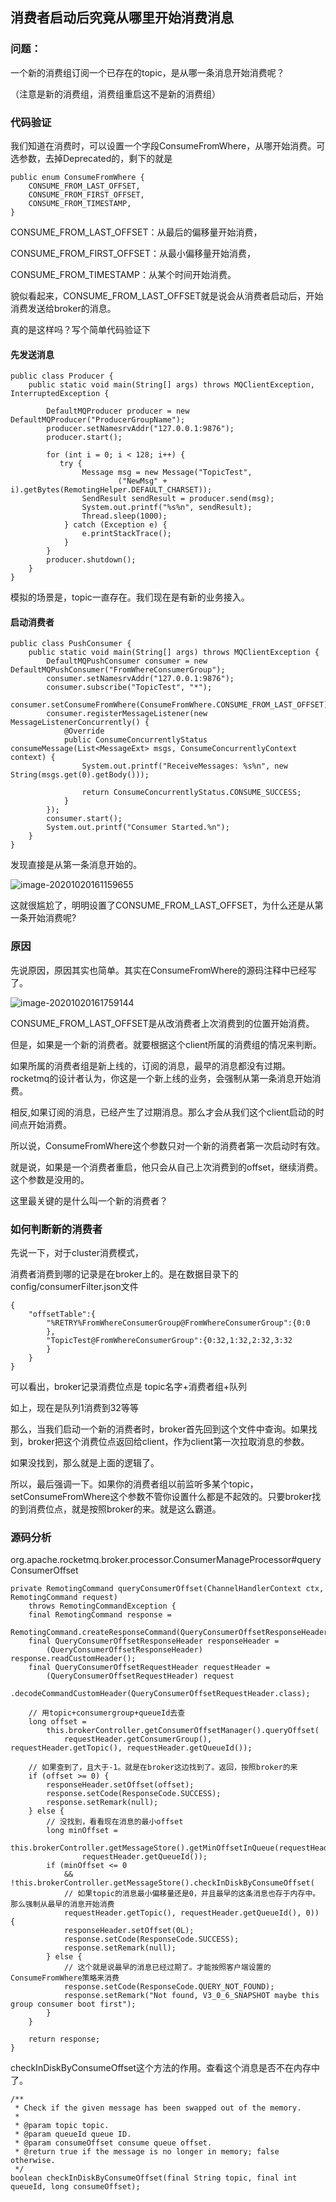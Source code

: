## 消费者启动后究竟从哪里开始消费消息

### 问题：

一个新的消费组订阅一个已存在的topic，是从哪一条消息开始消费呢？

（注意是新的消费组，消费组重启这不是新的消费组）

### 代码验证

我们知道在消费时，可以设置一个字段ConsumeFromWhere，从哪开始消费。可选参数，去掉Deprecated的，剩下的就是

```
public enum ConsumeFromWhere {
    CONSUME_FROM_LAST_OFFSET,
    CONSUME_FROM_FIRST_OFFSET,
    CONSUME_FROM_TIMESTAMP,
}
```

CONSUME_FROM_LAST_OFFSET：从最后的偏移量开始消费，

CONSUME_FROM_FIRST_OFFSET：从最小偏移量开始消费，

CONSUME_FROM_TIMESTAMP：从某个时间开始消费。

貌似看起来，CONSUME_FROM_LAST_OFFSET就是说会从消费者启动后，开始消费发送给broker的消息。

真的是这样吗？写个简单代码验证下

#### 先发送消息

```
public class Producer {
    public static void main(String[] args) throws MQClientException, InterruptedException {

        DefaultMQProducer producer = new DefaultMQProducer("ProducerGroupName");
        producer.setNamesrvAddr("127.0.0.1:9876");
        producer.start();

        for (int i = 0; i < 128; i++) {
           try {
                Message msg = new Message("TopicTest",
                        ("NewMsg" + i).getBytes(RemotingHelper.DEFAULT_CHARSET));
                SendResult sendResult = producer.send(msg);
                System.out.printf("%s%n", sendResult);
                Thread.sleep(1000);
            } catch (Exception e) {
                e.printStackTrace();
            }
        }
        producer.shutdown();
    }
}
```

模拟的场景是，topic一直存在。我们现在是有新的业务接入。

#### 启动消费者

```
public class PushConsumer {
    public static void main(String[] args) throws MQClientException {
        DefaultMQPushConsumer consumer = new DefaultMQPushConsumer("FromWhereConsumerGroup");
        consumer.setNamesrvAddr("127.0.0.1:9876");
        consumer.subscribe("TopicTest", "*");
        consumer.setConsumeFromWhere(ConsumeFromWhere.CONSUME_FROM_LAST_OFFSET);
        consumer.registerMessageListener(new MessageListenerConcurrently() {
            @Override
            public ConsumeConcurrentlyStatus consumeMessage(List<MessageExt> msgs, ConsumeConcurrentlyContext context) {
                System.out.printf("ReceiveMessages: %s%n", new String(msgs.get(0).getBody()));

                return ConsumeConcurrentlyStatus.CONSUME_SUCCESS;
            }
        });
        consumer.start();
        System.out.printf("Consumer Started.%n");
    }
}
```

发现直接是从第一条消息开始的。

![image-20201020161159655](消费者启动后究竟从哪里开始消费消息.assets/image-20201020161159655.png)

这就很尴尬了，明明设置了CONSUME_FROM_LAST_OFFSET，为什么还是从第一条开始消费呢?

### 原因

先说原因，原因其实也简单。其实在ConsumeFromWhere的源码注释中已经写了。

![image-20201020161759144](消费者启动后究竟从哪里开始消费消息.assets/image-20201020161759144.png)

CONSUME_FROM_LAST_OFFSET是从改消费者上次消费到的位置开始消费。

但是，如果是一个新的消费者。就要根据这个client所属的消费组的情况来判断。

如果所属的消费者组是新上线的，订阅的消息，最早的消息都没有过期。rocketmq的设计者认为，你这是一个新上线的业务，会强制从第一条消息开始消费。

相反,如果订阅的消息，已经产生了过期消息。那么才会从我们这个client启动的时间点开始消费。

所以说，ConsumeFromWhere这个参数只对一个新的消费者第一次启动时有效。

就是说，如果是一个消费者重启，他只会从自己上次消费到的offset，继续消费。这个参数是没用的。

这里最关键的是什么叫一个新的消费者？

### 如何判断新的消费者

先说一下，对于cluster消费模式，

消费者消费到哪的记录是在broker上的。是在数据目录下的config/consumerFilter.json文件

```
{
	"offsetTable":{
		"%RETRY%FromWhereConsumerGroup@FromWhereConsumerGroup":{0:0
		},
		"TopicTest@FromWhereConsumerGroup":{0:32,1:32,2:32,3:32
		}
	}
}
```

可以看出，broker记录消费位点是 topic名字+消费者组+队列

如上，现在是队列1消费到32等等

那么，当我们启动一个新的消费者时，broker首先回到这个文件中查询。如果找到，broker把这个消费位点返回给client，作为client第一次拉取消息的参数。

如果没找到，那么就是上面的逻辑了。

所以，最后强调一下。如果你的消费者组以前监听多某个topic，setConsumeFromWhere这个参数不管你设置什么都是不起效的。只要broker找的到消费位点，就是按照broker的来。就是这么霸道。

### 源码分析

org.apache.rocketmq.broker.processor.ConsumerManageProcessor#queryConsumerOffset

```
private RemotingCommand queryConsumerOffset(ChannelHandlerContext ctx, RemotingCommand request)
    throws RemotingCommandException {
    final RemotingCommand response =
        RemotingCommand.createResponseCommand(QueryConsumerOffsetResponseHeader.class);
    final QueryConsumerOffsetResponseHeader responseHeader =
        (QueryConsumerOffsetResponseHeader) response.readCustomHeader();
    final QueryConsumerOffsetRequestHeader requestHeader =
        (QueryConsumerOffsetRequestHeader) request
            .decodeCommandCustomHeader(QueryConsumerOffsetRequestHeader.class);

	// 用topic+consumergroup+queueId去查
    long offset =
        this.brokerController.getConsumerOffsetManager().queryOffset(
            requestHeader.getConsumerGroup(), requestHeader.getTopic(), requestHeader.getQueueId());

	// 如果查到了，且大于-1。就是在broker这边找到了。返回，按照broker的来
    if (offset >= 0) {
        responseHeader.setOffset(offset);
        response.setCode(ResponseCode.SUCCESS);
        response.setRemark(null);
    } else {
    	// 没找到，看看现在消息的最小offset
        long minOffset =
            this.brokerController.getMessageStore().getMinOffsetInQueue(requestHeader.getTopic(),
                requestHeader.getQueueId());
        if (minOffset <= 0
            && !this.brokerController.getMessageStore().checkInDiskByConsumeOffset(
            // 如果topic的消息最小偏移量还是0，并且最早的这条消息也存于内存中。那么强制从最早的消息开始消费
            requestHeader.getTopic(), requestHeader.getQueueId(), 0)) {
            responseHeader.setOffset(0L);
            response.setCode(ResponseCode.SUCCESS);
            response.setRemark(null);
        } else {
            // 这个就是说最早的消息已经过期了。才能按照客户端设置的ConsumeFromWhere策略来消费
            response.setCode(ResponseCode.QUERY_NOT_FOUND);
            response.setRemark("Not found, V3_0_6_SNAPSHOT maybe this group consumer boot first");
        }
    }

    return response;
}
```

checkInDiskByConsumeOffset这个方法的作用。查看这个消息是否不在内存中了。

```
/**
 * Check if the given message has been swapped out of the memory.
 *
 * @param topic topic.
 * @param queueId queue ID.
 * @param consumeOffset consume queue offset.
 * @return true if the message is no longer in memory; false otherwise.
 */
boolean checkInDiskByConsumeOffset(final String topic, final int queueId, long consumeOffset);
```